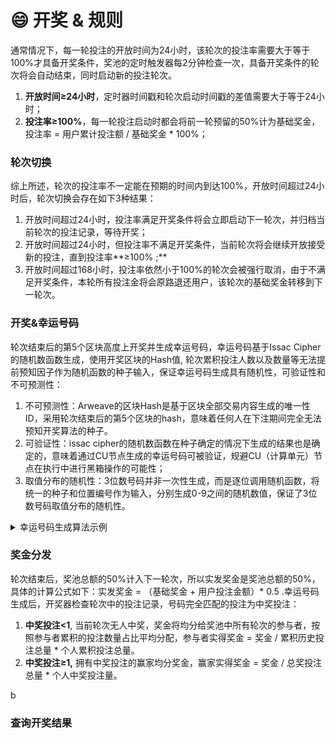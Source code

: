 # 😄 开奖 & 规则

通常情况下，每一轮投注的开放时间为24小时，该轮次的投注率需要大于等于100%才具备开奖条件，奖池的定时触发器每2分钟检查一次，具备开奖条件的轮次将会自动结束，同时启动新的投注轮次。

1. **开放时间≥24小时**，定时器时间戳和轮次启动时间戳的差值需要大于等于24小时；
2. **投注率≥100%**，每一轮投注启动时都会将前一轮预留的50%计为基础奖金，投注率 = 用户累计投注额 / 基础奖金 \* 100%；

### 轮次切换

综上所述，轮次的投注率不一定能在预期的时间内到达100%，开放时间超过24小时后，轮次切换会存在如下3种结果：

1. 开放时间超过24小时，投注率满足开奖条件将会立即启动下一轮次，并归档当前轮次的投注记录，等待开奖；
2. 开放时间超过24小时，但投注率不满足开奖条件，当前轮次将会继续开放接受新的投注，直到投注率**≥100% ;**
3. 开放时间超过168小时，投注率依然小于100%的轮次会被强行取消，由于不满足开奖条件，本轮所有投注金将会原路退还用户，该轮次的基础奖金转移到下一轮次。

### 开奖&幸运号码

轮次结束后的第5个区块高度上开奖并生成幸运号码，幸运号码基于Issac Cipher的随机数函数生成，使用开奖区块的Hash值, 轮次累积投注人数以及数量等无法提前预知因子作为随机函数的种子输入，保证幸运号码生成具有随机性，可验证性和不可预测性：

1. 不可预测性：Arweave的区块Hash是基于区块全部交易内容生成的唯一性ID，采用轮次结束后的第5个区块的hash，意味着任何人在下注期间完全无法预知开奖算法的种子。
2. 可验证性：issac cipher的随机数函数在种子确定的情况下生成的结果也是确定的，意味着通过CU节点生成的幸运号码可被验证，规避CU（计算单元）节点在执行中进行黑箱操作的可能性；
3. 取值分布的随机性：3位数号码并非一次性生成，而是逐位调用随机函数，将统一的种子和位置编号作为输入，分别生成0-9之间的随机数值，保证了3位数号码取值分布的随机性。

<details>

<summary>幸运号码生成算法示例</summary>

```lua
--[[
  开奖算法的种子由如下信息链接在一起的字符串：
  ao.id: 奖池进程的唯一性id；
  Block.Hash: 区块hash值是基于区块全部交易内容生成的固定长度的hash字符串
  Round.no: 当前的轮次编号
  Round.TotalBets：当前轮次累积投注数量
  Round.Participator: 当前轮次累积参与投注的地址数量，
]]--
local seed = ao.id..Block.Hash..Round.no..Round.TotalBets..Round.Participator

--[[
  开奖随机算法依次计算不同位置的数值，取值范围是0-9，不同位置的数值在相同种子基础上叠加了位置编号以及前一位数的结果。
]]--
local getLuckyNumber = function(seed,len)
  local numbers = ""
  for i = 1, len or 3 do
    local n = crypto.cipher.issac.random(0, 9, tostring(i)..seed..numbers)
    numbers = numbers .. n
  end
  return numbers
end

local luckyNumber = getLuckyNumber(seed,3)

```

</details>

### 奖金分发

轮次结束后，奖池总额的50%计入下一轮次，所以实发奖金是奖池总额的50%，具体的计算公式如下：实发奖金 = （基础奖金 + 用户投注金额）\* 0.5 .幸运号码生成后，开奖器检查轮次中的投注记录，号码完全匹配的投注为中奖投注：

1. **中奖投注<1**, 当前轮次无人中奖，奖金将均分给奖池中所有轮次的参与者，按照参与者累积的投注数量占比平均分配，参与者实得奖金 = 奖金 / 累积历史投注总量 \* 个人累积投注总量。
2. **中奖投注≥1,** 拥有中奖投注的赢家均分奖金，赢家实得奖金 = 奖金 / 总奖投注总量 \* 个人中奖投注量。

b

### 查询开奖结果
